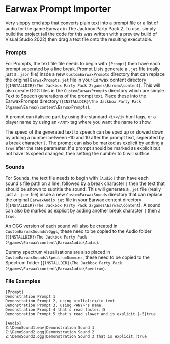 # Earwax Prompt Importer
Very sloppy cmd app that converts plain text into a prompt file or a list of audio for the game Earwax in The Jackbox Party Pack 2. To use, simply build the project (all the code for this was written with a preview build of Visual Studio 2022) then drag a text file onto the resulting executable.


### Prompts
For Prompts, the text file file needs to begin with `[Prompt]` then have each prompt seperated by a line break. Prompt Lists generate a `.jet` file (really just a `.json` file) insde a new `CustomEarwaxPrompts` directory that can replace the original `EarwaxPrompts.jet` file in your Earwax content directory (`{INSTALLDIR}\The Jackbox Party Pack 2\games\Earwax\content`). This will also create OGG files in the `CustomEarwaxPrompts` directory which are simple Text to Speech generations of the prompt text. Place these into the EarwaxPrompts directory (`{INSTALLDIR}\The Jackbox Party Pack 2\games\Earwax\content\EarwaxPrompts`).

A prompt can italisice part by using the standard `<i></i>` html tags, or a player name by using an `<ANY>` tag where you want the name to show.

The speed of the generated text to speech can be sped up or slowed down by adding a number between -10 and 10 after the prompt text, seperated by a break character `|`. The prompt can also be marked as explicit by adding a `true` after the rate parameter. If a prompt should be marked as explicit but not have its speed changed, then setting the number to 0 will suffice.

### Sounds
For Sounds, the text file needs to begin with `[Audio]` then have each sound's file path on a line, followed by a break character `|` then the text that should be shown to subtitle the sound. This will generate a `.jet` file (really just a `.json` file) insde a new `CustomEarwaxSounds` directory that can replace the original `EarwaxAudio.jet` file in your Earwax content directory (`{INSTALLDIR}\The Jackbox Party Pack 2\games\Earwax\content`). A sound can also be marked as explicit by adding another break character `|` then a `true`.

An OGG version of each sound will also be created in `CustomEarwaxSounds\Oggs`, these need to be copied to the Audio folder (`{INSTALLDIR}\The Jackbox Party Pack 2\games\Earwax\content\EarwaxAudio\Audio`).

Dummy spectrum visualisations are also placed in `CustomEarwaxSounds\SpectrumDummies`, these need to be copied to the Spectrum folder (`{INSTALLDIR}\The Jackbox Party Pack 2\games\Earwax\content\EarwaxAudio\Spectrum`).

### File Examples
```
[Prompt]
Demonstration Prompt 1
Demonstration Prompt 2, using <i>Italic</i> text.
Demonstration Prompt 3, using <ANY>'s name.
Demonstration Prompt 4 that's read faster.|5
Demonstration Prompt 5 that's read slower and is explicit.|-5|true
```

```
[Audio]
Z:\DemoSound1.wav|Demonstration Sound 1
Z:\DemoSound2.ogg|Demonstration Sound 2
Z:\DemoSound2.ogg|Demonstration Sound 3 that is explicit.|true
```